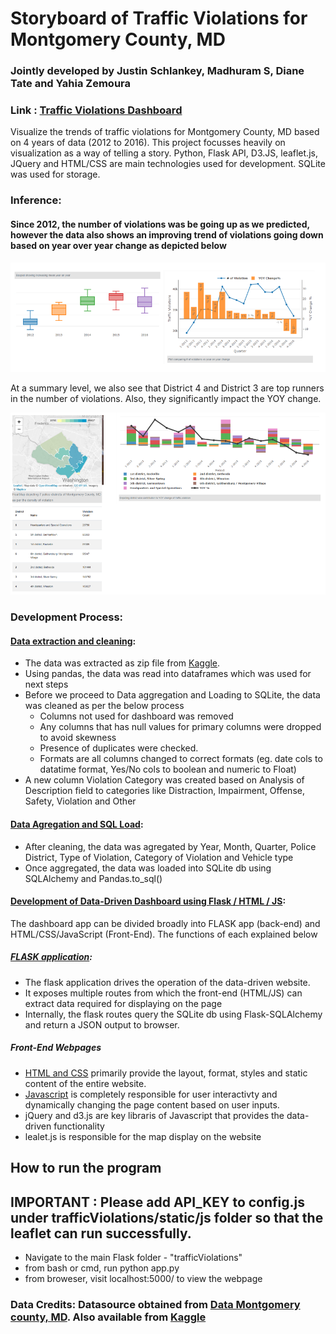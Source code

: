 # Storyboard of Traffic Violations for Montgomery County, MD
### Jointly developed by Justin Schlankey, Madhuram S, Diane Tate and Yahia Zemoura 
### Link : [Traffic Violations Dashboard](https://traffic-violations-dashboard.herokuapp.com/)


Visualize the trends of traffic violations for Montgomery County, MD based on 4 years of data (2012 to 2016). This project focusses heavily on visualization as a way of telling a story. Python, Flask API, D3.JS, leaflet.js, JQuery and HTML/CSS are main technologies used for development. SQLite was used for storage.

### Inference: 

#### Since 2012, the number of violations was be going up as we predicted, however the data also shows an improving trend of violations going down based on year over year change as depicted below

![Trend Vs YoY change](outputImages/trend_vs_yoychange.PNG)

At a summary level, we also see that District 4 and District 3 are top runners in the number of violations. Also, they significantly impact the YOY change.

![District Summary and Contribution to YoY change](outputImages/district-wise_summary.PNG)


### Development Process:

#### [Data extraction and cleaning](importDataToSQLite.ipynb): 
* The data was extracted as zip file from [Kaggle](https://www.kaggle.com/felix4guti/traffic-violations-in-usa). 
* Using pandas, the data was read into dataframes which was used for next steps
* Before we proceed to Data aggregation and Loading to SQLite, the data was cleaned as per the below process
	* Columns not used for dashboard was removed
	* Any columns that has null values for primary columns were dropped to avoid skewness
	* Presence of duplicates were checked. 
	* Formats are all columns changed to correct formats (eg. date cols to datatime format, Yes/No cols to boolean and numeric to Float)
* A new column Violation Category was created based on Analysis of Description field to categories like Distraction, Impairment, Offense, Safety, Violation and Other

#### [Data Agregation and SQL Load](importDataToSQLite.ipynb):
* After cleaning, the data was agregated by Year, Month, Quarter, Police District, Type of Violation, Category of Violation and Vehicle type
* Once aggregated, the data was loaded into SQLite db using SQLAlchemy and Pandas.to_sql()

#### [Development of Data-Driven Dashboard using Flask / HTML / JS](trafficViolations/):

The dashboard app can be divided broadly into FLASK app (back-end) and HTML/CSS/JavaScript (Front-End). The functions of each explained below

##### [FLASK application](trafficViolations/app.py):
* The flask application drives the operation of the data-driven website.
* It exposes multiple routes from which the front-end (HTML/JS) can extract data required for displaying on the page
* Internally, the flask routes query the SQLite db using Flask-SQLAlchemy and return a JSON output to browser.

##### Front-End Webpages  
* [HTML and CSS](trafficViolations/templates/index.html) primarily provide the layout, format, styles and static content of the entire website.
* [Javascript](trafficViolations/static/js/main.js) is completely responsible for user interactivty and dynamically changing the page content based on user inputs.
* jQuery and d3.js are key libraris of Javascript that provides the data-driven functionality
* lealet.js is responsible for the map display on the website


## How to run the program

## IMPORTANT : Please add API_KEY to config.js under trafficViolations/static/js folder so that the leaflet can run successfully.

- Navigate to the main Flask folder - "trafficViolations"
- from bash or cmd, run python app.py
- from broweser, visit localhost:5000/ to view the webpage


### Data Credits: Datasource obtained from [Data Montgomery county, MD](https://data.montgomerycountymd.gov/Public-Safety/Traffic-Violations/4mse-ku6). Also available from [Kaggle](https://www.kaggle.com/felix4guti/traffic-violations-in-usa)
